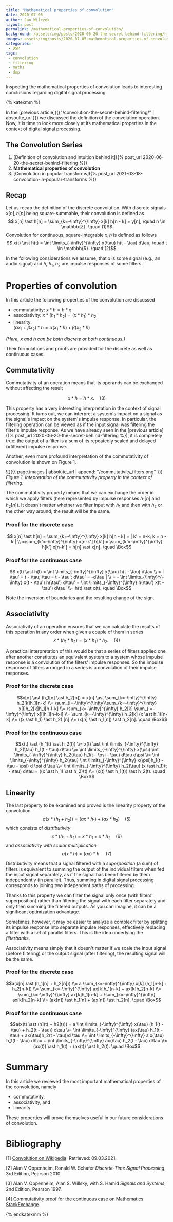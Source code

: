 ```yaml
---
title: "Mathematical properties of convolution"
date: 2020-07-05
author: Jan Wilczek
layout: post
permalink: /mathematical-properties-of-convolution/
background: /assets/img/posts/2020-06-20-the-secret-behind-filtering/h_superposed.png
images: assets/img/posts/2020-07-05-mathematical-properties-of-convolution
categories:
 - DSP
tags:
 - convolution
 - filtering
 - maths
 - dsp
---
```

Inspecting the mathematical properties of convolution leads to interesting conclusions regarding digital signal processing.

{% katexmm %}

In the [previous article]({{"/convolution-the-secret-behind-filtering/" | absoulte_url }}) we discussed the definition of the convolution operation. Now, it is time to look more closely at its mathematical properties in the context of digital signal processing.

## The Convolution Series
1. [Definition of convolution and intuition behind it]({% post_url 2020-06-20-the-secret-behind-filtering %})
1. **Mathematical properties of convolution**
1. [Convolution in popular transforms]({% post_url 2021-03-18-convolution-in-popular-transforms %})

## Recap 
Let us recap the definition of the discrete convolution. With discrete signals $x[n], h[n]$ being square-summable, their convolution is defined as
$$ x[n] \ast h[n] = \sum_{k=-\infty}^{\infty} x[k] h[n - k] = y[n], \quad n \in \mathbb{Z}. \quad (1)$$
Convolution for continuous, square-integrable $x, h$ is defined as follows
$$ x(t) \ast h(t) = \int \limits_{-\infty}^{\infty} x(\tau) h(t - \tau) d\tau, \quad t \in \mathbb{R}. \quad (2)$$

In the following considerations we assume, that $x$ is some signal (e.g., an audio signal) and $h$, $h_1$, $h_2$ are impulse responses of some filters.

# Properties of convolution
In this article the following properties of the convolution are discussed
 * commutativity: $x \ast h = h \ast x$
 * associativity: $x \ast (h_1 \ast h_2) = (x \ast h_1) \ast h_2$
 * linearity:  
 $(\alpha x_1 + \beta x_2) \ast h = \alpha (x_1\ast h) + \beta (x_2 \ast h)$

 *(Here, $x$ and $h$ can be both discrete or both continuous.)*

Their formulations and proofs are provided for the discrete as well as continuous cases.

## Commutativity
Commutativity of an operation means that its operands can be exchanged without affecting the result

$$ x \ast h = h \ast x. \quad (3)$$

This property has a very interesting interpretation in the context of signal processing. It turns out, we can interpret a system's impact on a signal as the signal's impact on the system's impulse response. In particular, the filtering operation can be viewed as if the input signal was filtering the filter's impulse response. As we have already seen in the [previous article]({% post_url 2020-06-20-the-secret-behind-filtering %}), it is completely true: the output of a filter is a sum of its repeatedly scaled and delayed (=filtered) impulse response.

Another, even more profound interpretation of the commutativity of convolution is shown on Figure 1.

![]({{ page.images | absolute_url | append: "/commutativity_filters.png" }})
_Figure 1. Intepretation of the commutativity property in the context of filtering._

The commutativity property means that we can exchange the order in which we apply filters (here represented by impulse responses $h_1[n]$ and $h_2[n]$). It doesn't matter whether we filter input with $h_1$ and then with $h_2$ or the other way around; the result will be the same.

### Proof for the discrete case
$$ x[n] \ast h[n] = \sum_{k=-\infty}^{\infty} x[k] h[n - k] = | k' = n-k; k = n - k'| \\ =\sum_{k'=-\infty}^{\infty} x[n-k'] h[k'] = \sum_{k'=-\infty}^{\infty} h[k'] x[n-k'] = h[n] \ast x[n]. \quad \Box$$

### Proof for the continuous case
$$ x(t) \ast h(t) = \int \limits_{-\infty}^{\infty} x(\tau) h(t - \tau) d\tau \\ = | \tau' = t - \tau; \tau = t - \tau'; d\tau' = -d\tau | \\ = - \int \limits_{\infty}^{-\infty} x(t - \tau') h(\tau') d\tau' = \int \limits_{-\infty}^{\infty} h(\tau') x(t - \tau') d\tau' \\= h(t) \ast x(t). \quad \Box$$

Note the inversion of boundaries and the resulting change of the sign.

## Associativity
Associativity of an operation ensures that we can calculate the results of this operation in any order when given a couple of them in series
$$x \ast (h_1 \ast h_2) = (x \ast h_1) \ast h_2. \quad (4)$$

A practical interpretation of this would be that a series of filters applied one after another constitutes an equivalent system to a system whose impulse response is a convolution of the filters' impulse responses. So the impulse response of filters arranged in a series is a convolution of their impulse responses.

### Proof for the discrete case
$$x[n] \ast (h_1[n] \ast h_2[n]) = x[n] \ast \sum_{k=-\infty}^{\infty} h_2[k]h_1[n-k] \\= \sum_{l=-\infty}^{\infty}\sum_{k=-\infty}^{\infty} x[l]h_2[k]h_1[n-l-k] \\=  \sum_{k=-\infty}^{\infty} h_2[k] \sum_{l=-\infty}^{\infty} x[l]h_1[n-k-l] \\=   \sum_{k=-\infty}^{\infty} h_2[k] (x \ast h_1)[n-k] \\= ((x \ast h_1) \ast h_2) [n] \\= (x[n] \ast h_1[n]) \ast h_2[n]. \quad \Box$$

### Proof for the continuous case
$$x(t) \ast (h_1(t) \ast h_2(t)) \\= x(t) \ast \int \limits_{-\infty}^{\infty} h_2(\tau) h_1(t - \tau) d\tau \\= \int \limits_{-\infty}^{\infty} x(\psi) \int \limits_{-\infty}^{\infty} h_2(\tau) h_1(t - \psi - \tau) d\tau d\psi \\= \int \limits_{-\infty}^{\infty} h_2(\tau) \int \limits_{-\infty}^{\infty} x(\psi)h_1(t - \tau - \psi) d \psi d \tau \\= \int \limits_{-\infty}^{\infty} h_2(\tau) (x \ast h_1)(t - \tau) d\tau = ((x \ast h_1) \ast h_2)(t) \\= (x(t) \ast h_1(t)) \ast h_2(t). \quad \Box$$

## Linearity
The last property to be examined and proved is the linearity property of the convolution
$$ a(x \ast (h_1 + h_2)) = (ax \ast h_1) + (ax \ast h_2) \quad (5)$$
which consists of *distributivity*
$$ x \ast (h_1 + h_2) = x \ast h_1 + x \ast h_2 \quad (6)$$
and *associativity with scalar multiplication*
$$ a (x \ast h) = (ax) \ast h. \quad (7)$$

Distributivity means that a signal filtered with a *superposition* (a sum) of filters is equivalent to summing the output of the individual filters when fed the input signal separately, as if the signal has been filtered by them independently (in parallel). Thus, summing in digital signal processing corresponds to joining two independent paths of processing. 

Thanks to this property we can filter the signal only once (with filters' superposition) rather than filtering the signal with each filter separately and only then summing the filtered outputs. As you can imagine, it can be a significant optimization advantage. 

Sometimes, however, it may be easier to analyze a complex filter by splitting its impulse response into separate impulse responses, effectively replacing a filter with a set of parallel filters. This is the idea underlying the *filterbanks*.

Associativity means simply that it doesn't matter if we scale the input signal (before filtering) or the output signal (after filtering), the resulting signal will be the same.

### Proof for the discrete case
$$a(x[n] \ast (h_1[n] + h_2[n])) \\= a \sum_{k=-\infty}^{\infty} x[k] (h_1[n-k] + h_2[n-k]) \\= \sum_{k=-\infty}^{\infty} ax[k]h_1[n-k] + ax[k]h_2[n-k] \\= \sum_{k=-\infty}^{\infty} ax[k]h_1[n-k] + \sum_{k=-\infty}^{\infty} ax[k]h_2[n-k] \\= (ax[n]) \ast h_1[n] + (ax[n]) \ast h_2[n]. \quad \Box$$

### Proof for the continuous case
$$a(x(t) \ast (h1(t) + h2(t))) = a \int \limits_{-\infty}^{\infty} x(\tau) (h_1(t - \tau) + h_2(t - \tau)) d\tau \\= \int \limits_{-\infty}^{\infty} (ax(\tau) h_1(t - \tau) + ax(\tau)h_2(t - \tau))d \tau \\= \int \limits_{-\infty}^{\infty} a x(\tau) h_1(t - \tau) d\tau + \int \limits_{-\infty}^{\infty} ax(\tau) h_2(t - \tau) d\tau \\= (ax(t)) \ast h_1(t) + (ax(t)) \ast h_2(t). \quad \Box$$

# Summary

In this article we reviewed the most important mathematical properties of the convolution, namely
 * commutativity,
 * associativity, and
 * linearity.

 These properties will prove themselves useful in our future considerations of convolution.

# Bibliography

[1] [Convolution on Wikipedia](https://en.wikipedia.org/wiki/Convolution). Retrieved: 09.03.2021.

[2] Alan V Oppenheim, Ronald W. Schafer *Discrete-Time Signal Processing*, 3rd Edition, Pearson 2010.

[3] Alan V. Oppenheim, Alan S. Willsky, with S. Hamid *Signals and Systems*, 2nd Edition, Pearson 1997.

[4] [Commutativity proof for the continuous case on Mathematics StackExchange](https://math.stackexchange.com/questions/4445/proving-commutativity-of-convolution-f-ast-gx-g-ast-fx).

{% endkatexmm %}
